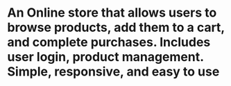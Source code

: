 # An Online store that allows users to browse products, add them to a cart, and complete purchases. Includes user login, product management. Simple, responsive, and easy to use
